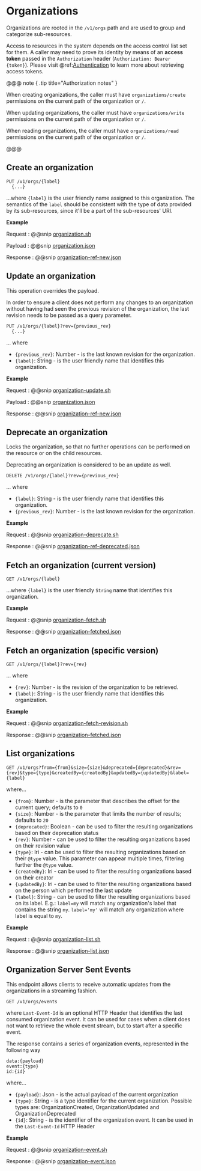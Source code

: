 # Organizations 

Organizations are rooted in the `/v1/orgs` path and are used to group and categorize sub-resources.

Access to resources in the system depends on the access control list set for them. A caller may need to prove its identity by means of an **access token** passed in the `Authorization` header (`Authorization: Bearer {token}`).
Please visit @ref:[Authentication](../iam/authentication.md) to learn more about retrieving access tokens.


@@@ note { .tip title="Authorization notes" }	

When  creating organizations, the caller must have `organizations/create` permissions on the current path of the organization or `/`.

When  updating organizations, the caller must have `organizations/write` permissions on the current path of the organization or `/`.

When  reading organizations, the caller must have `organizations/read` permissions on the current path of the organization or `/`.

@@@

## Create an organization

```
PUT /v1/orgs/{label}
  {...}
```

...where `{label}` is the user friendly name assigned to this organization. The semantics of the `label` should be
consistent with the type of data provided by its sub-resources, since it'll be a part of the sub-resources' URI.

**Example**

Request
:   @@snip [organization.sh](../assets/organization.sh)

Payload
:   @@snip [organization.json](../assets/organization.json)

Response
:   @@snip [organization-ref-new.json](../assets/organization-ref-new.json)


## Update an organization

This operation overrides the payload.

In order to ensure a client does not perform any changes to an organization without having had seen the previous
revision of the organization, the last revision needs to be passed as a query parameter.

```
PUT /v1/orgs/{label}?rev={previous_rev}
  {...}
```
... where 

- `{previous_rev}`: Number - is the last known revision for the organization.
- `{label}`: String - is the user friendly name that identifies this organization.

**Example**

Request
:   @@snip [organization-update.sh](../assets/organization-update.sh)

Payload
:   @@snip [organization.json](../assets/organization.json)

Response
:   @@snip [organization-ref-new.json](../assets/organization-ref-updated.json)


## Deprecate an organization

Locks the organization, so that no further operations can be performed on the resource or on the child resources.

Deprecating an organization is considered to be an update as well. 

```
DELETE /v1/orgs/{label}?rev={previous_rev}
```

... where 

- `{label}`: String - is the user friendly name that identifies this organization.
- `{previous_rev}`: Number - is the last known revision for the organization.

**Example**

Request
:   @@snip [organization-deprecate.sh](../assets/organization-deprecate.sh)

Response
:   @@snip [organization-ref-deprecated.json](../assets/organization-ref-deprecated.json)


## Fetch an organization (current version)

```
GET /v1/orgs/{label}
```

...where `{label}` is the user friendly `String` name that identifies this organization.


**Example**

Request
:   @@snip [organization-fetch.sh](../assets/organization-fetch.sh)

Response
:   @@snip [organization-fetched.json](../assets/organization-fetched.json)


## Fetch an organization (specific version)

```
GET /v1/orgs/{label}?rev={rev}
```
... where 

- `{rev}`: Number - is the revision of the organization to be retrieved.
- `{label}`: String - is the user friendly name that identifies this organization.

**Example**

Request
:   @@snip [organization-fetch-revision.sh](../assets/organization-fetch-revision.sh)

Response
:   @@snip [organization-fetched.json](../assets/organization-fetched.json)


## List organizations

```
GET /v1/orgs?from={from}&size={size}&deprecated={deprecated}&rev={rev}&type={type}&createdBy={createdBy}&updatedBy={updatedBy}&label={label}
```

where...

- `{from}`: Number - is the parameter that describes the offset for the current query; defaults to `0`
- `{size}`: Number - is the parameter that limits the number of results; defaults to `20`
- `{deprecated}`: Boolean - can be used to filter the resulting organizations based on their deprecation status
- `{rev}`: Number - can be used to filter the resulting organizations based on their revision value
- `{type}`: Iri - can be used to filter the resulting organizations based on their `@type` value. This parameter can appear multiple times, filtering further the `@type` value.
- `{createdBy}`: Iri - can be used to filter the resulting organizations based on their creator
- `{updatedBy}`: Iri - can be used to filter the resulting organizations based on the person which performed the last update
- `{label}`: String - can be used to filter the resulting organizations based on its label. E.g.: `label=my` will match any organization's label that contains the string `my`. `label='my'` will match any organization where label is equal to `my`. 

**Example**

Request
:   @@snip [organization-list.sh](../assets/organization-list.sh)

Response
:   @@snip [organization-list.json](../assets/organization-list.json)


## Organization Server Sent Events

This endpoint allows clients to receive automatic updates from the organizations in a streaming fashion.

```
GET /v1/orgs/events
```

where `Last-Event-Id` is an optional HTTP Header that identifies the last consumed organization event. It can be used for cases when a client does not want to retrieve the whole event stream, but to start after a specific event.

The response contains a series of organization events, represented in the following way

```
data:{payload}
event:{type}
id:{id}
```

where...

- `{payload}`: Json - is the actual payload of the current organization
- `{type}`: String - is a type identifier for the current organization. Possible types are: OrganizationCreated, OrganizationUpdated and OrganizationDeprecated
- `{id}`: String - is the identifier of the organization event. It can be used in the `Last-Event-Id` HTTP Header

**Example**

Request
:   @@snip [organization-event.sh](../assets/organization-event.sh)

Response
:   @@snip [organization-event.json](../assets/organization-event.json)

